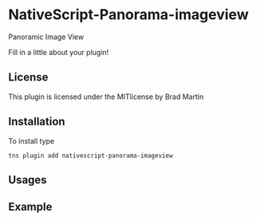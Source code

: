 # NativeScript-Panorama-imageview
Panoramic Image View

Fill in a little about your plugin!

## License
This plugin is licensed under the MITlicense by Brad Martin

## Installation
To install type

```
tns plugin add nativescript-panorama-imageview
```

## Usages

## Example

